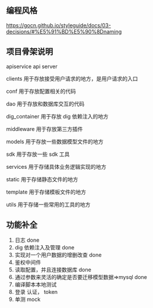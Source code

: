 ## 编程风格

https://gocn.github.io/styleguide/docs/03-decisions/#%E5%91%BD%E5%90%8Dnaming

## 项目骨架说明

apiservice api server

clients 用于存放接受用户请求的地方，是用户请求的入口

conf 用于存放配置相关的代码

dao 用于存放和数据库交互的代码

dig_container 用于存放 dig 依赖注入的地方

middleware 用于存放第三方插件

models 用于存放一些数据模型文件的地方

sdk 用于存放一些 sdk 工具

services 用于存储具体业务逻辑实现的地方

static 用于存储静态文件的地方

template 用于存储模板文件的地方

utils 用于存储一些常用的工具的地方

## 功能补全

1. 日志 done
2. dig 依赖注入及管理 done
3. 实现对一个用户数据的增删改查 done
4. 鉴权中间件
5. 读取配置，并且连接数据库 done
6. 通过参数来灵活的确定是否要迁移模型数据=>mysql done
7. 编译脚本本地测试
8. 登录  认证， token 
9. 单测 mock
